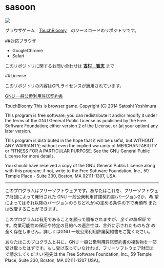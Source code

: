 sasoon
======

![](http://getgold.jp/files/2014/08/00118.jpg)

ブラウザゲーム　[TouchBloomy](http://touchbloomy.com)　のソースコードのリポジトリです。

##対応ブラウザ

- GoogleChrome
- Safari

このリポジトリに関するお問い合わせは
**[吉村　智志](satoshi.yoshimura.so@gmail.com)**
まで


##License

このリポジトリの内容はGPLライセンスが適用されています。

[GNU 一般公衆利用許諾契約書](http://www.opensource.jp/gpl/gpl.ja.html)

TouchBloomy This is browser game.
Copyright (C) 2014  Satoshi Yoshimura

This program is free software; you can redistribute it and/or
modify it under the terms of the GNU General Public License
as published by the Free Software Foundation; either version 2
of the License, or (at your option) any later version.

This program is distributed in the hope that it will be useful,
but WITHOUT ANY WARRANTY; without even the implied warranty of
MERCHANTABILITY or FITNESS FOR A PARTICULAR PURPOSE.  See the
GNU General Public License for more details.

You should have received a copy of the GNU General Public License
along with this program; if not, write to the Free Software
Foundation, Inc., 59 Temple Place - Suite 330, Boston, MA  02111-1307, USA.

----

このプログラムはフリーソフトウェアです。あなたはこれを、フリーソフトウェ
ア財団によって発行された GNU 一般公衆利用許諾契約書(バージョン2か、希
望によってはそれ以降のバージョンのうちどれか)の定める条件の下で再頒布
または改変することができます。

このプログラムは有用であることを願って頒布されますが、*全くの無保証* 
です。商業可能性の保証や特定の目的への適合性は、言外に示されたものも含
め全く存在しません。詳しくはGNU 一般公衆利用許諾契約書をご覧ください。
 
あなたはこのプログラムと共に、GNU 一般公衆利用許諾契約書の複製物を一部
受け取ったはずです。もし受け取っていなければ、フリーソフトウェア財団ま
で請求してください(宛先は the Free Software Foundation, Inc., 59
Temple Place, Suite 330, Boston, MA 02111-1307 USA)。
